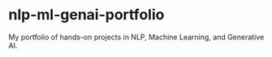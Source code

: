# nlp-ml-genai-portfolio
My portfolio of hands-on projects in NLP, Machine Learning, and Generative AI.
